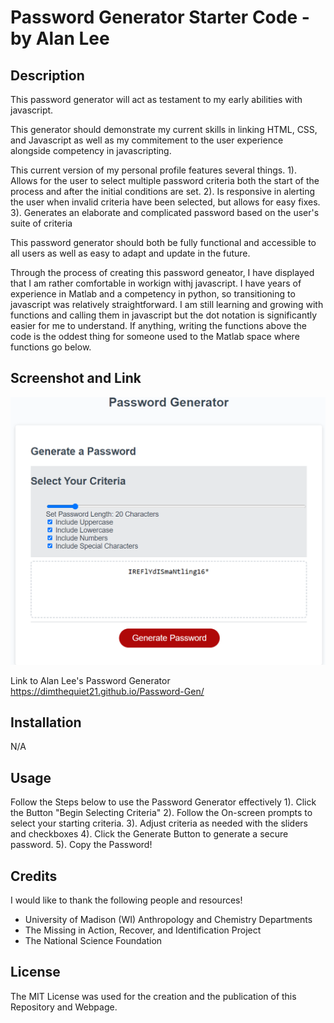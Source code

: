# Password Generator Starter Code - by Alan Lee

## Description

This password generator will act as testament to my early abilities with javascript. 

This generator should demonstrate my current skills in linking HTML, CSS, and Javascript as well as my commitement to the user experience alongside competency in javascripting. 


This current version of my personal profile features several things.
1). Allows for the user to select multiple password criteria both the start of the process and after the initial conditions are set.
2). Is responsive in alerting the user when invalid criteria have been selected, but allows for easy fixes.
3). Generates an elaborate and complicated password based on the user's suite of criteria 

This password generator should both be fully functional and accessible to all users as well as easy to adapt and update in the future.

Through the process of creating this password geneator, I have displayed that I am rather comfortable in workign withj javascript. I have years of experience in Matlab and a competency in python, so transitioning to javascript was relatively straightforward. I am still learning and growing with functions and calling them in javascript but the dot notation is significantly easier for me to understand. If anything, writing the functions above the code is the oddest thing for someone used to the Matlab space where functions go below.

## Screenshot and Link

![Screenshot of Alan Lee's Password Generator](/assets/images/Screenshot-Password-Gen.png?raw=true "Alan Lee's Password Generator")

Link to Alan Lee's Password Generator https://dimthequiet21.github.io/Password-Gen/

## Installation

N/A

## Usage

Follow the Steps below to use the Password Generator effectively
1). Click the Button "Begin Selecting Criteria"
2). Follow the On-screen prompts to select your starting criteria.
3). Adjust criteria as needed with the sliders and checkboxes
4). Click the Generate Button to generate a secure password.
5). Copy the Password!

## Credits

I would like to thank the following people and resources!
- University of Madison (WI) Anthropology and Chemistry Departments
- The Missing in Action, Recover, and Identification Project
- The National Science Foundation

## License

The MIT License was used for the creation and the publication of this Repository and Webpage.